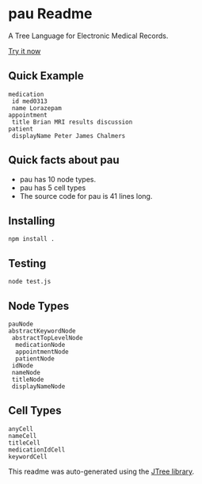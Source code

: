 # pau Readme

A Tree Language for Electronic Medical Records.

[Try it now](http://treenotation.org/designer/#grammar%0A%20pauNode%0A%20%20root%0A%20%20description%20A%20Tree%20Language%20for%20Electronic%20Medical%20Records.%0A%20%20inScope%20abstractTopLevelNode%0A%20anyCell%0A%20nameCell%0A%20%20highlightScope%20string%0A%20titleCell%0A%20%20highlightScope%20string%0A%20medicationIdCell%0A%20%20description%20ID%20number%20from%20some%20official%20source.%0A%20%20highlightScope%20constant.numeric.integer%0A%20keywordCell%0A%20%20highlightScope%20keyword%0A%20abstractKeywordNode%0A%20%20abstract%0A%20%20firstCellType%20keywordCell%0A%20abstractTopLevelNode%0A%20%20extends%20abstractKeywordNode%0A%20%20abstract%0A%20medicationNode%0A%20%20inScope%20idNode%20nameNode%0A%20%20extends%20abstractTopLevelNode%0A%20idNode%0A%20%20cells%20medicationIdCell%0A%20%20extends%20abstractKeywordNode%0A%20nameNode%0A%20%20cells%20titleCell%0A%20%20extends%20abstractKeywordNode%0A%20appointmentNode%0A%20%20inScope%20titleNode%0A%20%20extends%20abstractTopLevelNode%0A%20titleNode%0A%20%20extends%20abstractKeywordNode%0A%20%20catchAllCellType%20titleCell%0A%20patientNode%0A%20%20inScope%20displayNameNode%0A%20%20extends%20abstractTopLevelNode%0A%20displayNameNode%0A%20%20extends%20abstractKeywordNode%0A%20%20catchAllCellType%20nameCell%0Asample%0A%20medication%0A%20%20id%20med0313%0A%20%20name%20Lorazepam%0A%20appointment%0A%20%20title%20Brian%20MRI%20results%20discussion%0A%20patient%0A%20%20displayName%20Peter%20James%20Chalmers)

## Quick Example

    medication
     id med0313
     name Lorazepam
    appointment
     title Brian MRI results discussion
    patient
     displayName Peter James Chalmers

## Quick facts about pau

- pau has 10 node types.
- pau has 5 cell types
- The source code for pau is 41 lines long.

## Installing

    npm install .

## Testing

    node test.js

## Node Types


    pauNode
    abstractKeywordNode
     abstractTopLevelNode
      medicationNode
      appointmentNode
      patientNode
     idNode
     nameNode
     titleNode
     displayNameNode

## Cell Types


    anyCell
    nameCell
    titleCell
    medicationIdCell
    keywordCell

This readme was auto-generated using the [JTree library](https://github.com/treenotation/jtree).
